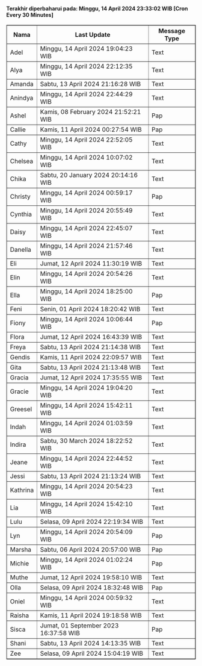 #### Terakhir diperbaharui pada: Minggu, 14 April 2024 23:33:02 WIB [Cron Every 30 Minutes]

<table border='1'><tr><th>Nama</th><th>Last Update</th><th>Message Type</th></tr><tr><td>Adel</td><td>Minggu, 14 April 2024 19:04:23 WIB</td><td>Text</td></tr><tr><td>Alya</td><td>Minggu, 14 April 2024 22:12:35 WIB</td><td>Text</td></tr><tr><td>Amanda</td><td>Sabtu, 13 April 2024 21:16:28 WIB</td><td>Text</td></tr><tr><td>Anindya</td><td>Minggu, 14 April 2024 22:44:29 WIB</td><td>Text</td></tr><tr><td>Ashel</td><td>Kamis, 08 February 2024 21:52:21 WIB</td><td>Pap</td></tr><tr><td>Callie</td><td>Kamis, 11 April 2024 00:27:54 WIB</td><td>Pap</td></tr><tr><td>Cathy</td><td>Minggu, 14 April 2024 22:52:05 WIB</td><td>Text</td></tr><tr><td>Chelsea</td><td>Minggu, 14 April 2024 10:07:02 WIB</td><td>Text</td></tr><tr><td>Chika</td><td>Sabtu, 20 January 2024 20:14:16 WIB</td><td>Text</td></tr><tr><td>Christy</td><td>Minggu, 14 April 2024 00:59:17 WIB</td><td>Pap</td></tr><tr><td>Cynthia</td><td>Minggu, 14 April 2024 20:55:49 WIB</td><td>Text</td></tr><tr><td>Daisy</td><td>Minggu, 14 April 2024 22:45:07 WIB</td><td>Text</td></tr><tr><td>Danella</td><td>Minggu, 14 April 2024 21:57:46 WIB</td><td>Text</td></tr><tr><td>Eli</td><td>Jumat, 12 April 2024 11:30:19 WIB</td><td>Text</td></tr><tr><td>Elin</td><td>Minggu, 14 April 2024 20:54:26 WIB</td><td>Text</td></tr><tr><td>Ella</td><td>Minggu, 14 April 2024 18:25:00 WIB</td><td>Pap</td></tr><tr><td>Feni</td><td>Senin, 01 April 2024 18:20:42 WIB</td><td>Text</td></tr><tr><td>Fiony</td><td>Minggu, 14 April 2024 10:06:44 WIB</td><td>Pap</td></tr><tr><td>Flora</td><td>Jumat, 12 April 2024 16:43:39 WIB</td><td>Text</td></tr><tr><td>Freya</td><td>Sabtu, 13 April 2024 21:14:38 WIB</td><td>Text</td></tr><tr><td>Gendis</td><td>Kamis, 11 April 2024 22:09:57 WIB</td><td>Text</td></tr><tr><td>Gita</td><td>Sabtu, 13 April 2024 21:13:48 WIB</td><td>Text</td></tr><tr><td>Gracia</td><td>Jumat, 12 April 2024 17:35:55 WIB</td><td>Text</td></tr><tr><td>Gracie</td><td>Minggu, 14 April 2024 19:04:20 WIB</td><td>Text</td></tr><tr><td>Greesel</td><td>Minggu, 14 April 2024 15:42:11 WIB</td><td>Text</td></tr><tr><td>Indah</td><td>Minggu, 14 April 2024 01:03:59 WIB</td><td>Text</td></tr><tr><td>Indira</td><td>Sabtu, 30 March 2024 18:22:52 WIB</td><td>Text</td></tr><tr><td>Jeane</td><td>Minggu, 14 April 2024 22:44:52 WIB</td><td>Text</td></tr><tr><td>Jessi</td><td>Sabtu, 13 April 2024 21:13:24 WIB</td><td>Text</td></tr><tr><td>Kathrina</td><td>Minggu, 14 April 2024 20:54:23 WIB</td><td>Text</td></tr><tr><td>Lia</td><td>Minggu, 14 April 2024 15:42:10 WIB</td><td>Text</td></tr><tr><td>Lulu</td><td>Selasa, 09 April 2024 22:19:34 WIB</td><td>Text</td></tr><tr><td>Lyn</td><td>Minggu, 14 April 2024 20:54:09 WIB</td><td>Pap</td></tr><tr><td>Marsha</td><td>Sabtu, 06 April 2024 20:57:00 WIB</td><td>Pap</td></tr><tr><td>Michie</td><td>Minggu, 14 April 2024 01:02:24 WIB</td><td>Pap</td></tr><tr><td>Muthe</td><td>Jumat, 12 April 2024 19:58:10 WIB</td><td>Text</td></tr><tr><td>Olla</td><td>Selasa, 09 April 2024 18:32:48 WIB</td><td>Pap</td></tr><tr><td>Oniel</td><td>Minggu, 14 April 2024 00:59:32 WIB</td><td>Text</td></tr><tr><td>Raisha</td><td>Kamis, 11 April 2024 19:18:58 WIB</td><td>Text</td></tr><tr><td>Sisca</td><td>Jumat, 01 September 2023 16:37:58 WIB</td><td>Pap</td></tr><tr><td>Shani</td><td>Sabtu, 13 April 2024 14:13:35 WIB</td><td>Text</td></tr><tr><td>Zee</td><td>Selasa, 09 April 2024 15:04:19 WIB</td><td>Text</td></tr></table>